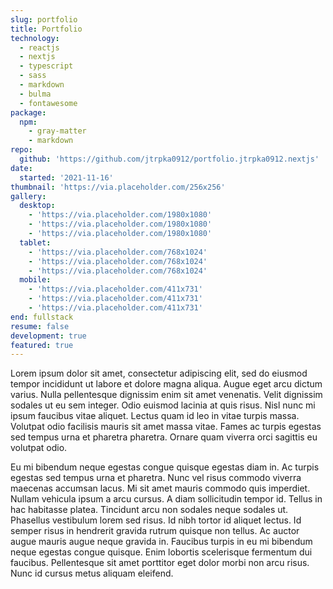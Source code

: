 ```yaml
---
slug: portfolio
title: Portfolio 
technology:
  - reactjs
  - nextjs
  - typescript
  - sass
  - markdown
  - bulma
  - fontawesome
package:
  npm:
    - gray-matter
    - markdown
repo:
  github: 'https://github.com/jtrpka0912/portfolio.jtrpka0912.nextjs'
date:
  started: '2021-11-16'
thumbnail: 'https://via.placeholder.com/256x256'
gallery:
  desktop: 
    - 'https://via.placeholder.com/1980x1080'
    - 'https://via.placeholder.com/1980x1080'
    - 'https://via.placeholder.com/1980x1080'
  tablet:
    - 'https://via.placeholder.com/768x1024'
    - 'https://via.placeholder.com/768x1024'
    - 'https://via.placeholder.com/768x1024'
  mobile:
    - 'https://via.placeholder.com/411x731'
    - 'https://via.placeholder.com/411x731'
    - 'https://via.placeholder.com/411x731'
end: fullstack
resume: false
development: true
featured: true
---
```

Lorem ipsum dolor sit amet, consectetur adipiscing elit, sed do eiusmod tempor incididunt ut labore et dolore magna aliqua. Augue eget arcu dictum varius. Nulla pellentesque dignissim enim sit amet venenatis. Velit dignissim sodales ut eu sem integer. Odio euismod lacinia at quis risus. Nisl nunc mi ipsum faucibus vitae aliquet. Lectus quam id leo in vitae turpis massa. Volutpat odio facilisis mauris sit amet massa vitae. Fames ac turpis egestas sed tempus urna et pharetra pharetra. Ornare quam viverra orci sagittis eu volutpat odio.

Eu mi bibendum neque egestas congue quisque egestas diam in. Ac turpis egestas sed tempus urna et pharetra. Nunc vel risus commodo viverra maecenas accumsan lacus. Mi sit amet mauris commodo quis imperdiet. Nullam vehicula ipsum a arcu cursus. A diam sollicitudin tempor id. Tellus in hac habitasse platea. Tincidunt arcu non sodales neque sodales ut. Phasellus vestibulum lorem sed risus. Id nibh tortor id aliquet lectus. Id semper risus in hendrerit gravida rutrum quisque non tellus. Ac auctor augue mauris augue neque gravida in. Faucibus turpis in eu mi bibendum neque egestas congue quisque. Enim lobortis scelerisque fermentum dui faucibus. Pellentesque sit amet porttitor eget dolor morbi non arcu risus. Nunc id cursus metus aliquam eleifend.